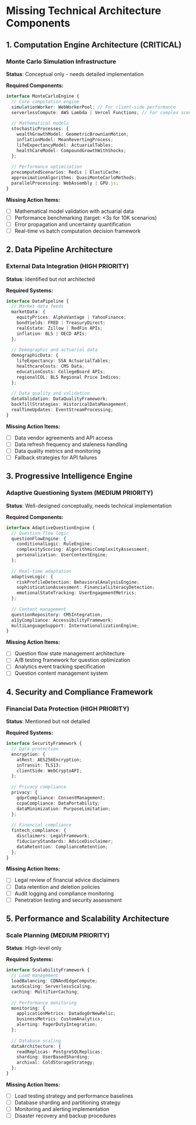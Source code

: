 # Missing Technical Architecture Components

## 1. Computation Engine Architecture (CRITICAL)

### Monte Carlo Simulation Infrastructure
**Status**: Conceptual only - needs detailed implementation

**Required Components:**
```typescript
interface MonteCarloEngine {
  // Core computation engine
  simulationWorker: WebWorkerPool; // For client-side performance
  serverlessCompute: AWS Lambda | Vercel Functions; // For complex scenarios
  
  // Mathematical models
  stochasticProcesses: {
    wealthGrowthModel: GeometricBrownianMotion;
    inflationModel: MeanRevertingProcess;
    lifeExpectancyModel: ActuarialTables;
    healthCareModel: CompoundGrowthWithShocks;
  };
  
  // Performance optimization
  precomputedScenarios: Redis | ElastiCache;
  approximationAlgorithms: QuasiMonteCarloMethods;
  parallelProcessing: WebAssembly | GPU.js;
}
```

**Missing Action Items:**
- [ ] Mathematical model validation with actuarial data
- [ ] Performance benchmarking (target: <3s for 10K scenarios)
- [ ] Error propagation and uncertainty quantification
- [ ] Real-time vs batch computation decision framework

## 2. Data Pipeline Architecture

### External Data Integration (HIGH PRIORITY)
**Status**: Identified but not architected

**Required Systems:**
```typescript
interface DataPipeline {
  // Market data feeds
  marketData: {
    equityPrices: AlphaVantage | YahooFinance;
    bondYields: FRED | TreasuryDirect;
    realEstate: Zillow | RedFin APIs;
    inflation: BLS | OECD APIs;
  };
  
  // Demographic and actuarial data
  demographicData: {
    lifeExpectancy: SSA ActuarialTables;
    healthcareCosts: CMS Data;
    educationCosts: CollegeBoard APIs;
    regionalCOL: BLS Regional Price Indices;
  };
  
  // Data quality and validation
  dataValidation: DataQualityFramework;
  backfillStrategies: HistoricalDataManagement;
  realTimeUpdates: EventStreamProcessing;
}
```

**Missing Action Items:**
- [ ] Data vendor agreements and API access
- [ ] Data refresh frequency and staleness handling
- [ ] Data quality metrics and monitoring
- [ ] Fallback strategies for API failures

## 3. Progressive Intelligence Engine

### Adaptive Questioning System (MEDIUM PRIORITY)
**Status**: Well-designed conceptually, needs technical implementation

**Required Components:**
```typescript
interface AdaptiveQuestionEngine {
  // Question flow logic
  questionFlowEngine: {
    conditionalLogic: RuleEngine;
    complexityScoring: AlgorithmicComplexityAssessment;
    personalization: UserContextEngine;
  };
  
  // Real-time adaptation
  adaptiveLogic: {
    riskProfileDetection: BehavioralAnalysisEngine;
    sophisticationAssessment: FinancialLiteracyDetection;
    emotionalStateTracking: UserEngagementMetrics;
  };
  
  // Content management
  questionRepository: CMSIntegration;
  a11yCompliance: AccessibilityFramework;
  multiLanguageSupport: InternationalizationEngine;
}
```

**Missing Action Items:**
- [ ] Question flow state management architecture
- [ ] A/B testing framework for question optimization
- [ ] Analytics event tracking specification
- [ ] Question content management system

## 4. Security and Compliance Framework

### Financial Data Protection (HIGH PRIORITY)
**Status**: Mentioned but not detailed

**Required Systems:**
```typescript
interface SecurityFramework {
  // Data protection
  encryption: {
    atRest: AES256Encryption;
    inTransit: TLS13;
    clientSide: WebCryptoAPI;
  };
  
  // Privacy compliance
  privacy: {
    gdprCompliance: ConsentManagement;
    ccpaCompliance: DataPortability;
    dataMinimization: PurposeLimitation;
  };
  
  // Financial compliance
  fintech_compliance: {
    disclaimers: LegalFramework;
    fiduciaryStandards: AdviceDisclaimer;
    dataRetention: ComplianceRetention;
  };
}
```

**Missing Action Items:**
- [ ] Legal review of financial advice disclaimers
- [ ] Data retention and deletion policies
- [ ] Audit logging and compliance monitoring
- [ ] Penetration testing and security assessment

## 5. Performance and Scalability Architecture

### Scale Planning (MEDIUM PRIORITY)
**Status**: High-level only

**Required Systems:**
```typescript
interface ScalabilityFramework {
  // Load management
  loadBalancing: CDNAndEdgeCompute;
  autoScaling: ServerlessScaling;
  caching: MultiTierCaching;
  
  // Performance monitoring
  monitoring: {
    applicationMetrics: DatadogOrNewRelic;
    businessMetrics: CustomAnalytics;
    alerting: PagerDutyIntegration;
  };
  
  // Database scaling
  dataArchitecture: {
    readReplicas: PostgreSQLReplicas;
    sharding: UserBasedSharding;
    archival: ColdStorageStrategy;
  };
}
```

**Missing Action Items:**
- [ ] Load testing strategy and performance baselines
- [ ] Database sharding and partitioning strategy
- [ ] Monitoring and alerting implementation
- [ ] Disaster recovery and backup procedures